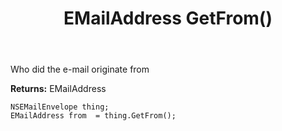 ﻿---
uid: crmscript_ref_NSEMailEnvelope_GetFrom
title: EMailAddress GetFrom()
intellisense: NSEMailEnvelope.GetFrom
keywords: NSEMailEnvelope, GetFrom
so.topic: reference
---

Who did the e-mail originate from

**Returns:** EMailAddress


```crmscript
NSEMailEnvelope thing;
EMailAddress from  = thing.GetFrom();
```


